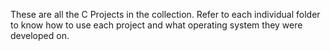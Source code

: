 These are all the C Projects in the collection. 
Refer to each individual folder to know how to use each project and what operating system they were developed on.
